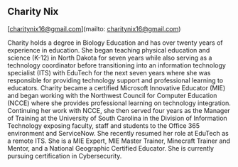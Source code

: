## Charity Nix

[charitynix16@gmail.com](mailto: charitynix16@gmail.com)

Charity holds a degree in Biology Education and has over twenty years of experience in education. She began teaching physical education and science (K-12) in North Dakota for seven years while also serving as a technology coordinator before transitioning into an information technology specialist (ITS) with EduTech for the next seven years where she was responsible for providing technology support and professional learning to educators.  Charity became a certified Microsoft Innovative Educator (MIE) and began working with the Northwest Council for Computer Education (NCCE) where she provides professional learning on technology integration.  Continuing her work with NCCE, she then served four years as the Manager of Training at the University of South Carolina in the Division of Information Technology exposing faculty, staff and students to the Office 365 environment and ServiceNow. She recently resumed her role at EduTech as a remote ITS. She is a MIE Expert, MIE Master Trainer, Minecraft Trainer and Mentor, and a National Geographic Certified Educator. She is currently pursuing certification in Cybersecurity. 